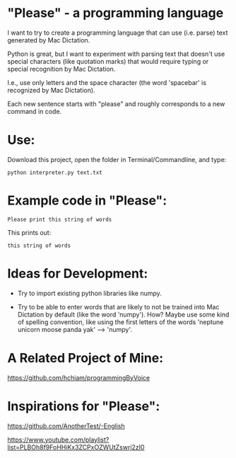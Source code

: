 # "Please" - a programming language

I want to try to create a programming language that can use (i.e. parse) text generated by Mac Dictation.

Python is great, but I want to experiment with parsing text that doesn't use special characters (like quotation marks) that would require typing or special recognition by Mac Dictation.

I.e., use only letters and the space character (the word 'spacebar' is recognized by Mac Dictation).

Each new sentence starts with "please" and roughly corresponds to a new command in code.

# Use:

Download this project, open the folder in Terminal/Commandline, and type:

    python interpreter.py text.txt

# Example code in "Please":

    Please print this string of words

This prints out:

    this string of words

# Ideas for Development:

* Try to import existing python libraries like numpy.

* Try to be able to enter words that are likely to not be trained into Mac Dictation by default (like the word 'numpy'). How? Maybe use some kind of spelling convention, like using the first letters of the words 'neptune unicorn moose panda yak' --> 'numpy'.

# A Related Project of Mine:

https://github.com/hchiam/programmingByVoice

# Inspirations for "Please":

https://github.com/AnotherTest/-English

https://www.youtube.com/playlist?list=PLBOh8f9FoHHiKx3ZCPxOZWUtZswrj2zI0

